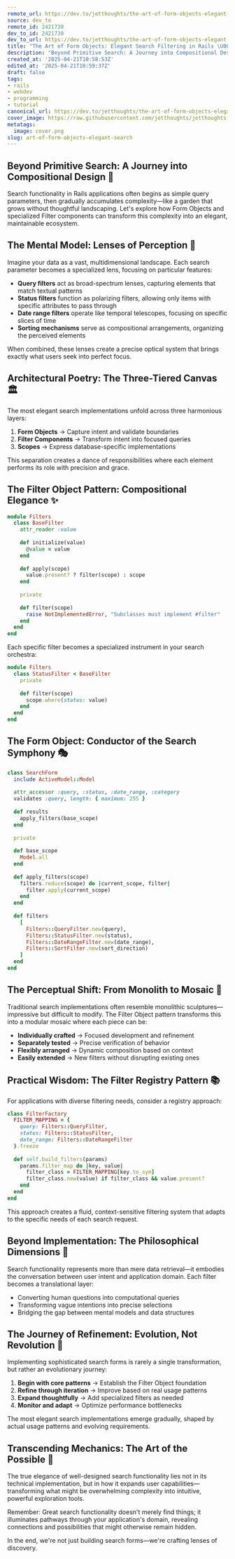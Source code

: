 ```yaml
---
remote_url: https://dev.to/jetthoughts/the-art-of-form-objects-elegant-search-filtering-in-rails-46f
source: dev_to
remote_id: 2421730
dev_to_id: 2421730
dev_to_url: https://dev.to/jetthoughts/the-art-of-form-objects-elegant-search-filtering-in-rails-46f
title: "The Art of Form Objects: Elegant Search Filtering in Rails \U0001F50D"
description: "Beyond Primitive Search: A Journey into Compositional Design \U0001F331   Search functionality in..."
created_at: '2025-04-21T10:58:53Z'
edited_at: '2025-04-21T10:59:37Z'
draft: false
tags:
- rails
- webdev
- programming
- tutorial
canonical_url: https://dev.to/jetthoughts/the-art-of-form-objects-elegant-search-filtering-in-rails-46f
cover_image: https://raw.githubusercontent.com/jetthoughts/jetthoughts.github.io/master/content/blog/art-of-form-objects-elegant-search/cover.png
metatags:
  image: cover.png
slug: art-of-form-objects-elegant-search
---
```

## Beyond Primitive Search: A Journey into Compositional Design 🌱

Search functionality in Rails applications often begins as simple query parameters, then gradually accumulates complexity—like a garden that grows without thoughtful landscaping. Let's explore how Form Objects and specialized Filter components can transform this complexity into an elegant, maintainable ecosystem.

## The Mental Model: Lenses of Perception 🔭

Imagine your data as a vast, multidimensional landscape. Each search parameter becomes a specialized lens, focusing on particular features:

- **Query filters** act as broad-spectrum lenses, capturing elements that match textual patterns
- **Status filters** function as polarizing filters, allowing only items with specific attributes to pass through
- **Date range filters** operate like temporal telescopes, focusing on specific slices of time
- **Sorting mechanisms** serve as compositional arrangements, organizing the perceived elements

When combined, these lenses create a precise optical system that brings exactly what users seek into perfect focus.

## Architectural Poetry: The Three-Tiered Canvas 🏛️

The most elegant search implementations unfold across three harmonious layers:

1. **Form Objects** → Capture intent and validate boundaries
2. **Filter Components** → Transform intent into focused queries
3. **Scopes** → Express database-specific implementations

This separation creates a dance of responsibilities where each element performs its role with precision and grace.

## The Filter Object Pattern: Compositional Elegance ✨

```ruby
module Filters
  class BaseFilter
    attr_reader :value
    
    def initialize(value)
      @value = value
    end
    
    def apply(scope)
      value.present? ? filter(scope) : scope
    end
    
    private
    
    def filter(scope)
      raise NotImplementedError, "Subclasses must implement #filter"
    end
  end
end
```

Each specific filter becomes a specialized instrument in your search orchestra:

```ruby
module Filters
  class StatusFilter < BaseFilter
    private
    
    def filter(scope)
      scope.where(status: value)
    end
  end
end
```

## The Form Object: Conductor of the Search Symphony 🎭

```ruby
class SearchForm
  include ActiveModel::Model
  
  attr_accessor :query, :status, :date_range, :category
  validates :query, length: { maximum: 255 }
  
  def results
    apply_filters(base_scope)
  end
  
  private
  
  def base_scope
    Model.all
  end
  
  def apply_filters(scope)
    filters.reduce(scope) do |current_scope, filter|
      filter.apply(current_scope)
    end
  end
  
  def filters
    [
      Filters::QueryFilter.new(query),
      Filters::StatusFilter.new(status),
      Filters::DateRangeFilter.new(date_range),
      Filters::SortFilter.new(sort_direction)
    ]
  end
end
```

## The Perceptual Shift: From Monolith to Mosaic 🧩

Traditional search implementations often resemble monolithic sculptures—impressive but difficult to modify. The Filter Object pattern transforms this into a modular mosaic where each piece can be:

- **Individually crafted** → Focused development and refinement
- **Separately tested** → Precise verification of behavior
- **Flexibly arranged** → Dynamic composition based on context
- **Easily extended** → New filters without disrupting existing ones

## Practical Wisdom: The Filter Registry Pattern 📚

For applications with diverse filtering needs, consider a registry approach:

```ruby
class FilterFactory
  FILTER_MAPPING = {
    query: Filters::QueryFilter,
    status: Filters::StatusFilter,
    date_range: Filters::DateRangeFilter
  }.freeze
  
  def self.build_filters(params)
    params.filter_map do |key, value|
      filter_class = FILTER_MAPPING[key.to_sym]
      filter_class.new(value) if filter_class && value.present?
    end
  end
end
```

This approach creates a fluid, context-sensitive filtering system that adapts to the specific needs of each search request.

## Beyond Implementation: The Philosophical Dimensions 🔮

Search functionality represents more than mere data retrieval—it embodies the conversation between user intent and application domain. Each filter becomes a translational layer:

- Converting human questions into computational queries
- Transforming vague intentions into precise selections
- Bridging the gap between mental models and data structures

## The Journey of Refinement: Evolution, Not Revolution 🌟

Implementing sophisticated search forms is rarely a single transformation, but rather an evolutionary journey:

1. **Begin with core patterns** → Establish the Filter Object foundation
2. **Refine through iteration** → Improve based on real usage patterns
3. **Expand thoughtfully** → Add specialized filters as needed
4. **Monitor and adapt** → Optimize performance bottlenecks

The most elegant search implementations emerge gradually, shaped by actual usage patterns and evolving requirements.

## Transcending Mechanics: The Art of the Possible 🎨

The true elegance of well-designed search functionality lies not in its technical implementation, but in how it expands user capabilities—transforming what might be overwhelming complexity into intuitive, powerful exploration tools.

Remember: Great search functionality doesn't merely find things; it illuminates pathways through your application's domain, revealing connections and possibilities that might otherwise remain hidden.

In the end, we're not just building search forms—we're crafting lenses of discovery.

